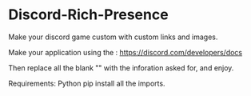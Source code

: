 # Discord-Rich-Presence
Make your discord game custom with custom links and images.

Make your application using the : https://discord.com/developers/docs

Then replace all the blank "" with the inforation asked for, and enjoy.

Requirements: Python
pip install all the imports.
